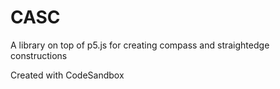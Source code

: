 # CASC

A library on top of p5.js for creating compass and straightedge constructions

Created with CodeSandbox
